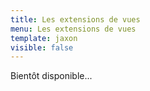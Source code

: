 ```yaml
---
title: Les extensions de vues
menu: Les extensions de vues
template: jaxon
visible: false
---
```


Bientôt disponible...
